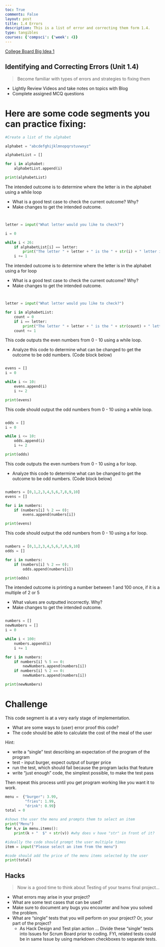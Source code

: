 ```yaml
---
toc: True
comments: False
layout: post
title: 1.4 Errors
description: This is a list of error and correcting them form 1.4.
type: tangibles 
courses: {'compsci': {'week': 4}}
---
```


[College Board Big Idea 1](https://apclassroom.collegeboard.org/103/home?unit=1)

## Identifying and Correcting Errors (Unit 1.4)
> Become familiar with types of errors and strategies to fixing them
- Lightly Review Videos and take notes on topics with Blog
- Complete assigned MCQ questions

# Here are some code segments you can practice fixing:


```python
#Create a list of the alphabet

alphabet = "abcdefghijklmnopqrstuvwxyz"

alphabetList = []

for i in alphabet:
    alphabetList.append(i)

print(alphabetList)
```

The intended outcome is to determine where the letter is in the alphabet using a while loop
- What is a good test case to check the current outcome? Why?
- Make changes to get the intended outcome.


```python


letter = input("What letter would you like to check?")

i = 0

while i < 26:
    if alphabetList[i] == letter:
        print("The letter " + letter + " is the " + str(i) + " letter in the alphabet")
    i += 1


```

The intended outcome is to determine where the letter is in the alphabet using a for loop
- What is a good test case to check the current outcome? Why?
- Make changes to get the intended outcome.


```python


letter = input("What letter would you like to check?")

for i in alphabetList:
    count = 0
    if i == letter:
        print("The letter " + letter + " is the " + str(count) + " letter in the alphabet")
    count += 1


```

This code outputs the even numbers from 0 - 10 using a while loop.
- Analyze this code to determine what can be changed to get the outcome to be odd numbers. (Code block below)



```python

evens = []
i = 0

while i <= 10:
    evens.append(i)
    i += 2

print(evens)    


```

This code should output the odd numbers from 0 - 10 using a while loop.


```python

odds = []
i = 0

while i <= 10:
    odds.append(i)
    i += 2

print(odds)
```

This code outputs the even numbers from 0 - 10 using a for loop.
- Analyze this code to determine what can be changed to get the outcome to be odd numbers. (Code block below)


```python

numbers = [0,1,2,3,4,5,6,7,8,9,10]
evens = []

for i in numbers:
    if (numbers[i] % 2 == 0):
        evens.append(numbers[i])

print(evens)


```

This code should output the odd numbers from 0 - 10 using a for loop.


```python

numbers = [0,1,2,3,4,5,6,7,8,9,10]
odds = []

for i in numbers:
    if (numbers[i] % 2 == 0):
        odds.append(numbers[i])

print(odds)
```

The intended outcome is printing a number between 1 and 100 once, if it is a multiple of 2 or 5 
- What values are outputted incorrectly. Why?
- Make changes to get the intended outcome.


```python

numbers = []
newNumbers = []
i = 0

while i < 100:
    numbers.append(i)
    i += 1

for i in numbers:
    if numbers[i] % 5 == 0:
        newNumbers.append(numbers[i])
    if numbers[i] % 2 == 0:
        newNumbers.append(numbers[i])

print(newNumbers) 


```

# Challenge

This code segment is at a very early stage of implementation.
- What are some ways to (user) error proof this code?
- The code should be able to calculate the cost of the meal of the user

Hint:
- write a “single” test describing an expectation of the program of the program
- test - input burger, expect output of burger price
- run the test, which should fail because the program lacks that feature
- write “just enough” code, the simplest possible, to make the test pass

Then repeat this process until you get program working like you want it to work.


```python
menu =  {"burger": 3.99,
         "fries": 1.99,
         "drink": 0.99}
total = 0

#shows the user the menu and prompts them to select an item
print("Menu")
for k,v in menu.items():
    print(k + "  $" + str(v)) #why does v have "str" in front of it?

#ideally the code should prompt the user multiple times
item = input("Please select an item from the menu")

#code should add the price of the menu items selected by the user 
print(total)
```

## Hacks
> Now is a good time to think about Testing of your teams final project...
- What errors may arise in your project?
- What are some test cases that can be used?
- Make sure to document any bugs you encounter and how you solved the problem.
- What are “single” tests that you will perform on your project? Or, your part of the project?
    * As Hack Design and Test plan action … Divide these “single” tests into Issues for Scrum Board prior to coding. FYI, related tests could be in same Issue by using markdown checkboxes to separate tests.
